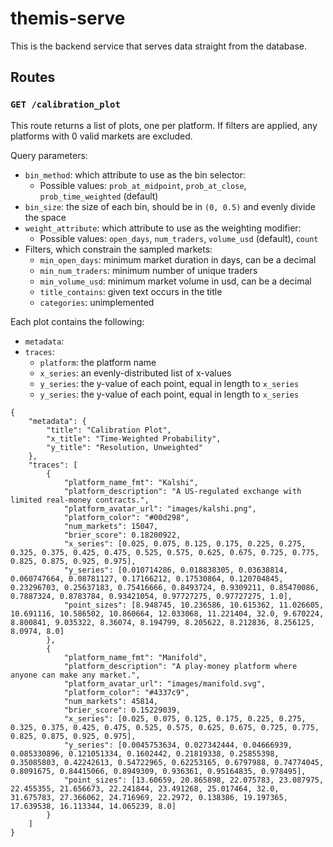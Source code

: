 # themis-serve

This is the backend service that serves data straight from the database. 

## Routes

### `GET /calibration_plot`

This route returns a list of plots, one per platform. If filters are applied, any platforms with 0 valid markets are excluded.

Query parameters:

- `bin_method`: which attribute to use as the bin selector:
    - Possible values: `prob_at_midpoint`, `prob_at_close`, `prob_time_weighted` (default)
- `bin_size`: the size of each bin, should be in `(0, 0.5)` and evenly divide the space
- `weight_attribute`: which attribute to use as the weighting modifier:
    - Possible values: `open_days`, `num_traders`, `volume_usd` (default), `count`
- Filters, which constrain the sampled markets:
    - `min_open_days`: minimum market duration in days, can be a decimal
    - `min_num_traders`: minimum number of unique traders
    - `min_volume_usd`: minimum market volume in usd, can be a decimal
    - `title_contains`: given text occurs in the title
    - `categories`: unimplemented

Each plot contains the following:

- `metadata`:
- `traces`:
    - `platform`: the platform name
    - `x_series`: an evenly-distributed list of x-values
    - `y_series`: the y-value of each point, equal in length to `x_series`
    - `y_series`: the y-value of each point, equal in length to `x_series`

```
{
    "metadata": {
        "title": "Calibration Plot",
        "x_title": "Time-Weighted Probability",
        "y_title": "Resolution, Unweighted"
    },
    "traces": [
        {
            "platform_name_fmt": "Kalshi",
            "platform_description": "A US-regulated exchange with limited real-money contracts.",
            "platform_avatar_url": "images/kalshi.png",
            "platform_color": "#00d298",
            "num_markets": 15047,
            "brier_score": 0.18200922,
            "x_series": [0.025, 0.075, 0.125, 0.175, 0.225, 0.275, 0.325, 0.375, 0.425, 0.475, 0.525, 0.575, 0.625, 0.675, 0.725, 0.775, 0.825, 0.875, 0.925, 0.975],
            "y_series": [0.010714286, 0.018838305, 0.03638814, 0.060747664, 0.08781127, 0.17166212, 0.17530864, 0.120704845, 0.23296703, 0.25637183, 0.75416666, 0.8493724, 0.9309211, 0.85470086, 0.7887324, 0.8783784, 0.93421054, 0.97727275, 0.97727275, 1.0],
            "point_sizes": [8.948745, 10.236586, 10.615362, 11.026605, 10.691116, 10.586502, 10.860664, 12.033068, 11.221404, 32.0, 9.670224, 8.800841, 9.035322, 8.36074, 8.194799, 8.205622, 8.212836, 8.256125, 8.0974, 8.0]
        },
        {
            "platform_name_fmt": "Manifold",
            "platform_description": "A play-money platform where anyone can make any market.",
            "platform_avatar_url": "images/manifold.svg",
            "platform_color": "#4337c9",
            "num_markets": 45814,
            "brier_score": 0.15229039,
            "x_series": [0.025, 0.075, 0.125, 0.175, 0.225, 0.275, 0.325, 0.375, 0.425, 0.475, 0.525, 0.575, 0.625, 0.675, 0.725, 0.775, 0.825, 0.875, 0.925, 0.975],
            "y_series": [0.0045753634, 0.027342444, 0.04666939, 0.085330896, 0.121051334, 0.1602442, 0.21819338, 0.25855398, 0.35085803, 0.42242613, 0.54722965, 0.62253165, 0.6797988, 0.74774045, 0.8091675, 0.84415066, 0.8949309, 0.936361, 0.95164835, 0.978495],
            "point_sizes": [13.60659, 20.865898, 22.075783, 23.087975, 22.455355, 21.656673, 22.241844, 23.491268, 25.017464, 32.0, 31.675783, 27.366062, 24.716969, 22.2972, 0.138386, 19.197365, 17.639538, 16.113344, 14.065239, 8.0]
        }
    ]
}
```